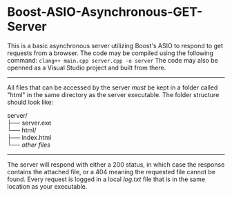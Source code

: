 # Boost-ASIO-Asynchronous-GET-Server

This is a basic asynchronous server utilizing Boost's ASIO to respond to get requests from a browser.
The code may be compiled using the following command:
	`clang++ main.cpp server.cpp -o server`
The code may also be openned as a Visual Studio project and built from there.

---

All files that can be accessed by the server *must* be kept in a folder called "html" in the same directory as the server executable. The folder structure should look like:

  server/<br>
  ├── server.exe<br>
  └── html/<br>
      ├── index.html<br>
      └── *other files*<br>
    
---

The server will respond with either a 200 status, in which case the response contains the attached file, or a 404 meaning the requested file cannot be found.
Every request is logged in a local *log.txt* file that is in the same location as your executable. 
